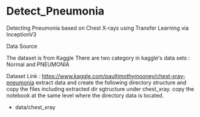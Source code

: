 # Detect_Pneumonia
Detecting Pneumonia based on Chest X-rays  using Transfer Learning via InceptionV3 

Data Source

The dataset is from Kaggle 
There are two category in kaggle's data sets : Normal and PNEUMONIA 


Dataset Link     : https://www.kaggle.com/paultimothymooney/chest-xray-pneumonia
extract  data and create the following directory structure and copy the files including extracted dir sgtructure under chest_xray. copy the notebook at the same level where the directory data is located.

- data/chest_xray
